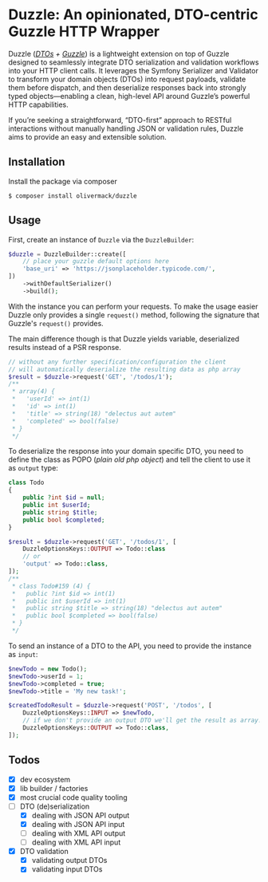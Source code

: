 Duzzle: An opinionated, DTO-centric Guzzle HTTP Wrapper
===

Duzzle (_[DTOs](https://en.wikipedia.org/wiki/Data_transfer_object) + [Guzzle](https://github.com/guzzle/guzzle)_) is a lightweight extension on top of Guzzle designed to seamlessly integrate DTO serialization and validation workflows into your HTTP client calls. 
It leverages the Symfony Serializer and Validator to transform your domain objects (DTOs) into request payloads, validate them before dispatch, and then deserialize responses back into strongly typed objects—enabling a clean, high-level API around Guzzle’s powerful HTTP capabilities. 

If you’re seeking a straightforward, “DTO-first” approach to RESTful interactions without manually handling JSON or validation rules, Duzzle aims to provide an easy and extensible solution.

## Installation

Install the package via composer

```shell
$ composer install olivermack/duzzle
```

## Usage

First, create an instance of `Duzzle` via the `DuzzleBuilder`:

```php
$duzzle = DuzzleBuilder::create([
    // place your guzzle default options here
    'base_uri' => 'https://jsonplaceholder.typicode.com/',
])
    ->withDefaultSerializer()
    ->build();
```

With the instance you can perform your requests. To make the usage easier Duzzle only provides
a single `request()` method, following the signature that Guzzle's `request()` provides.

The main difference though is that Duzzle yields variable, deserialized results instead of a PSR response.

```php
// without any further specification/configuration the client
// will automatically deserialize the resulting data as php array
$result = $duzzle->request('GET', '/todos/1');
/**
 * array(4) {
 *   'userId' => int(1)
 *   'id' => int(1)
 *   'title' => string(18) "delectus aut autem"
 *   'completed' => bool(false)
 * }
 */
```

To deserialize the response into your domain specific DTO, you need to define the class
as POPO (_plain old php object_) and tell the client to use it as `output` type:

```php
class Todo
{
    public ?int $id = null;
    public int $userId;
    public string $title;
    public bool $completed;
}

$result = $duzzle->request('GET', '/todos/1', [
    DuzzleOptionsKeys::OUTPUT => Todo::class
    // or
    'output' => Todo::class,
]);
/**
 * class Todo#159 (4) {
 *   public ?int $id => int(1)
 *   public int $userId => int(1)
 *   public string $title => string(18) "delectus aut autem"
 *   public bool $completed => bool(false)
 * }
 */
```

To send an instance of a DTO to the API, you need to provide the instance as `input`:

```php
$newTodo = new Todo();
$newTodo->userId = 1;
$newTodo->completed = true;
$newTodo->title = 'My new task!';

$createdTodoResult = $duzzle->request('POST', '/todos', [
    DuzzleOptionsKeys::INPUT => $newTodo,
    // if we don't provide an output DTO we'll get the result as array!
    DuzzleOptionsKeys::OUTPUT => Todo::class,
]);
```

## Todos

- [x] dev ecosystem 
- [x] lib builder / factories 
- [x] most crucial code quality tooling
- [ ] DTO (de)serialization
  - [x] dealing with JSON API output
  - [x] dealing with JSON API input
  - [ ] dealing with XML API output
  - [ ] dealing with XML API input
- [x] DTO validation
  - [x] validating output DTOs
  - [x] validating input DTOs
